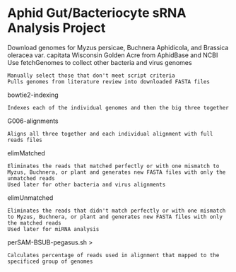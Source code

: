 # Aphid Gut/Bacteriocyte sRNA Analysis Project

Download genomes for Myzus persicae, Buchnera Aphidicola, and Brassica oleracea var. capitata Wisconsin Golden Acre from AphidBase and NCBI
Use fetchGenomes to collect other bacteria and virus genomes

    Manually select those that don't meet script criteria
    Pulls genomes from literature review into downloaded FASTA files
bowtie2-indexing

    Indexes each of the individual genomes and then the big three together
G006-alignments

    Aligns all three together and each individual alignment with full reads files

elimMatched

    Eliminates the reads that matched perfectly or with one mismatch to Myzus, Buchnera, or plant and generates new FASTA files with only the unmatched reads
    Used later for other bacteria and virus alignments
elimUnmatched

    Eliminates the reads that didn't match perfectly or with one mismatch to Myzus, Buchnera, or plant and generates new FASTA files with only the matched reads
    Used later for miRNA analysis
perSAM-BSUB-pegasus.sh >

    Calculates percentage of reads used in alignment that mapped to the specificed group of genomes
